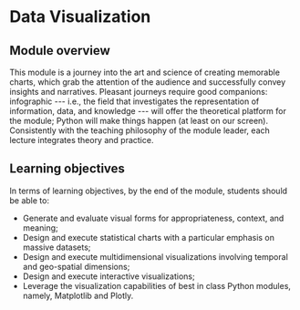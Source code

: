 # Data Visualization

## Module overview

This module is a journey into the art and science of creating memorable charts, which grab the attention of the audience and successfully convey insights and narratives. Pleasant journeys require good companions: infographic --- i.e., the field that investigates the representation of information, data, and knowledge --- will offer the theoretical platform for the module; Python will make things happen (at least on our screen). Consistently with the teaching philosophy of the module leader, each lecture integrates theory and practice.

## Learning objectives

In terms of learning objectives, by the end of the module, students should be able to:

- Generate and evaluate visual forms for appropriateness, context, and meaning;
- Design and execute statistical charts with a particular emphasis on massive datasets;
- Design and execute multidimensional visualizations involving temporal and geo-spatial dimensions;
- Design and execute interactive visualizations;
- Leverage the visualization capabilities of best in class Python modules, namely, Matplotlib and Plotly.
